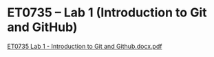 # ET0735 – Lab 1 (Introduction to Git and GitHub)
[ET0735 Lab 1 - Introduction to Git and Github.docx.pdf](https://github.com/izzaops/lab1/files/13466997/ET0735.Lab.1.-.Introduction.to.Git.and.Github.docx.pdf)
